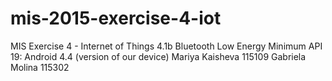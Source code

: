 # mis-2015-exercise-4-iot
MIS Exercise 4 - Internet of Things
4.1b Bluetooth Low Energy
Minimum API 19: Android 4.4 (version of our device)
Mariya Kaisheva 115109
Gabriela Molina 115302

